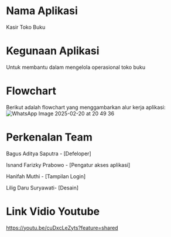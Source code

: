 # Nama Aplikasi
Kasir Toko Buku
# Kegunaan Aplikasi
Untuk membantu dalam mengelola operasional toko buku
# Flowchart
Berikut adalah flowchart yang menggambarkan alur kerja aplikasi:
![WhatsApp Image 2025-02-20 at 20 49 36](https://github.com/user-attachments/assets/063c2d2e-85c3-4fc5-a6f9-df2d45e7c819)
# Perkenalan Team
Bagus Aditya Saputra - [Defeloper]

Isnand Farizky Prabowo - [Pengatur akses aplikasi]

Hanifah Muthi - [Tampilan Login]

Lilig Daru Suryawati- [Desain]
# Link Vidio Youtube
https://youtu.be/cuDxcLeZyts?feature=shared
